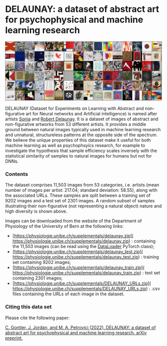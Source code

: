 # DELAUNAY: a dataset of abstract art for psychophysical and machine learning research

![Visualization of DELAUNAY dataset.](examples.JPG)

DELAUNAY (Dataset for Experiments on Learning with Abstract and non-figurative art for Neural networks and Artificial intelligence) is named after artists [Sonia](https://en.wikipedia.org/wiki/Sonia_Delaunay) and [Robert Delaunay](https://en.wikipedia.org/wiki/Robert_Delaunay). It is a dataset of images of abstract and non-figurative artworks from 53 different artists. It provides a middle ground between natural images typically used in machine learning research and unnatural, structureless patterns at the opposite side of the spectrum. We believe the unique properties of this dataset make it useful for both machine learning as well as psychophsyics research, for example to investigate the hypothesis that sample efficiency scales inversely with the statistical similarity of samples to natural images for humans but not for DNNs.

### Contents

The dataset comprises 11,503 images from 53 categories, i.e. artists (mean number of images per artist: 217.04; standard deviation: 58.55), along with the associated URLs. These samples are split between a training set of 9202 images and a test set of 2301 images. A random subset of samples illustrating their non-figurative (not representing a natural object) nature and high diversity is shown above.

Images can be downloaded from the website of the Department of Physiology of the University of Bern at the following links:
- [https://physiologie.unibe.ch/supplementals/delaunay.zip]( https://physiologie.unibe.ch/supplementals/delaunay.zip) : containing the 11,503 images (can be read using the [DataLoader](https://pytorch.org/docs/stable/data.html#torch.utils.data.DataLoader) PyTorch class);
- [https://physiologie.unibe.ch/supplementals/delaunay_test.zip]( https://physiologie.unibe.ch/supplementals/delaunay_test.zip) : training set containing 9202 images;
- [https://physiologie.unibe.ch/supplementals/delaunay_train.zip]( https://physiologie.unibe.ch/supplementals/delaunay_train.zip) : test set containing 2301 images;
- [https://physiologie.unibe.ch/supplementals/DELAUNAY_URLs.zip]( https://physiologie.unibe.ch/supplementals/DELAUNAY_URLs.zip) : .csv files containing the URLs of each image in the dataset.

### Citing this data set
Please cite the following paper:

[C. Gontier, J. Jordan, and M. A. Petrovici (2022). DELAUNAY: a dataset of abstract art for psychophysical and machine learning research. arXiv preprint.
](https://arxiv.org/abs/2201.12123)


